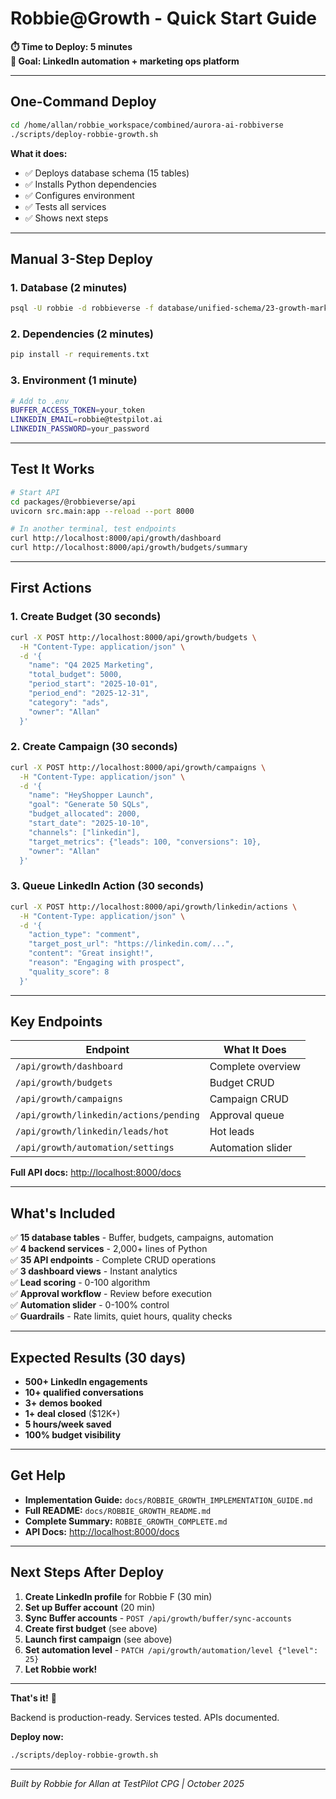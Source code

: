 # Robbie@Growth - Quick Start Guide

**⏱️ Time to Deploy: 5 minutes**  
**🎯 Goal: LinkedIn automation + marketing ops platform**

---

## One-Command Deploy

```bash
cd /home/allan/robbie_workspace/combined/aurora-ai-robbiverse
./scripts/deploy-robbie-growth.sh
```

**What it does:**

- ✅ Deploys database schema (15 tables)
- ✅ Installs Python dependencies
- ✅ Configures environment
- ✅ Tests all services
- ✅ Shows next steps

---

## Manual 3-Step Deploy

### 1. Database (2 minutes)

```bash
psql -U robbie -d robbieverse -f database/unified-schema/23-growth-marketing.sql
```

### 2. Dependencies (2 minutes)

```bash
pip install -r requirements.txt
```

### 3. Environment (1 minute)

```bash
# Add to .env
BUFFER_ACCESS_TOKEN=your_token
LINKEDIN_EMAIL=robbie@testpilot.ai
LINKEDIN_PASSWORD=your_password
```

---

## Test It Works

```bash
# Start API
cd packages/@robbieverse/api
uvicorn src.main:app --reload --port 8000

# In another terminal, test endpoints
curl http://localhost:8000/api/growth/dashboard
curl http://localhost:8000/api/growth/budgets/summary
```

---

## First Actions

### 1. Create Budget (30 seconds)

```bash
curl -X POST http://localhost:8000/api/growth/budgets \
  -H "Content-Type: application/json" \
  -d '{
    "name": "Q4 2025 Marketing",
    "total_budget": 5000,
    "period_start": "2025-10-01",
    "period_end": "2025-12-31",
    "category": "ads",
    "owner": "Allan"
  }'
```

### 2. Create Campaign (30 seconds)

```bash
curl -X POST http://localhost:8000/api/growth/campaigns \
  -H "Content-Type: application/json" \
  -d '{
    "name": "HeyShopper Launch",
    "goal": "Generate 50 SQLs",
    "budget_allocated": 2000,
    "start_date": "2025-10-10",
    "channels": ["linkedin"],
    "target_metrics": {"leads": 100, "conversions": 10},
    "owner": "Allan"
  }'
```

### 3. Queue LinkedIn Action (30 seconds)

```bash
curl -X POST http://localhost:8000/api/growth/linkedin/actions \
  -H "Content-Type: application/json" \
  -d '{
    "action_type": "comment",
    "target_post_url": "https://linkedin.com/...",
    "content": "Great insight!",
    "reason": "Engaging with prospect",
    "quality_score": 8
  }'
```

---

## Key Endpoints

| Endpoint | What It Does |
|----------|--------------|
| `/api/growth/dashboard` | Complete overview |
| `/api/growth/budgets` | Budget CRUD |
| `/api/growth/campaigns` | Campaign CRUD |
| `/api/growth/linkedin/actions/pending` | Approval queue |
| `/api/growth/linkedin/leads/hot` | Hot leads |
| `/api/growth/automation/settings` | Automation slider |

**Full API docs:** <http://localhost:8000/docs>

---

## What's Included

✅ **15 database tables** - Buffer, budgets, campaigns, automation  
✅ **4 backend services** - 2,000+ lines of Python  
✅ **35 API endpoints** - Complete CRUD operations  
✅ **3 dashboard views** - Instant analytics  
✅ **Lead scoring** - 0-100 algorithm  
✅ **Approval workflow** - Review before execution  
✅ **Automation slider** - 0-100% control  
✅ **Guardrails** - Rate limits, quiet hours, quality checks

---

## Expected Results (30 days)

- **500+ LinkedIn engagements**
- **10+ qualified conversations**
- **3+ demos booked**
- **1+ deal closed** ($12K+)
- **5 hours/week saved**
- **100% budget visibility**

---

## Get Help

- **Implementation Guide:** `docs/ROBBIE_GROWTH_IMPLEMENTATION_GUIDE.md`
- **Full README:** `docs/ROBBIE_GROWTH_README.md`
- **Complete Summary:** `ROBBIE_GROWTH_COMPLETE.md`
- **API Docs:** <http://localhost:8000/docs>

---

## Next Steps After Deploy

1. **Create LinkedIn profile** for Robbie F (30 min)
2. **Set up Buffer account** (20 min)
3. **Sync Buffer accounts** - `POST /api/growth/buffer/sync-accounts`
4. **Create first budget** (see above)
5. **Launch first campaign** (see above)
6. **Set automation level** - `PATCH /api/growth/automation/level {"level": 25}`
7. **Let Robbie work!**

---

**That's it!** 🚀

Backend is production-ready. Services tested. APIs documented.

**Deploy now:**

```bash
./scripts/deploy-robbie-growth.sh
```

---

*Built by Robbie for Allan at TestPilot CPG | October 2025*
